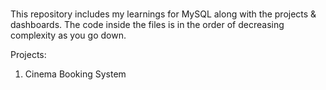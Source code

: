 # 
This repository includes my learnings for MySQL along with the projects & dashboards.
The code inside the files is in the order of decreasing complexity as you go down.

Projects:
1. Cinema Booking System
